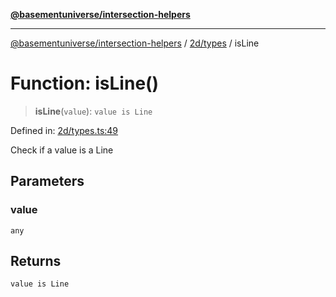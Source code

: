 [**@basementuniverse/intersection-helpers**](../../../README.md)

***

[@basementuniverse/intersection-helpers](../../../README.md) / [2d/types](../README.md) / isLine

# Function: isLine()

> **isLine**(`value`): `value is Line`

Defined in: [2d/types.ts:49](https://github.com/basementuniverse/intersection-helpers/blob/3a364a58f0714fe52065b40529091d774e3a1a50/src/2d/types.ts#L49)

Check if a value is a Line

## Parameters

### value

`any`

## Returns

`value is Line`
